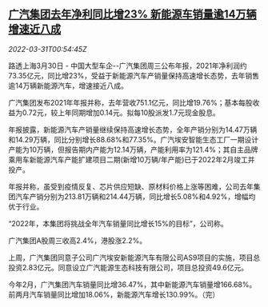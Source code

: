 <!--1648688463000-->
[广汽集团去年净利同比增23% 新能源车销量逾14万辆增速近八成](https://cn.reuters.com/article/guangzhou-automobil-profit-0330-wedn-idCNKCS2LS02G)
------

<div><i>2022-03-31T00:54:45Z</i></div><p>路透上海3月30日 - 中国大型车企--广汽集团周三公布年报，2021年净利润约73.35亿元，同比增23%，受益于新能源汽车产销量保持高速增长态势，去年销售逾14万辆新能源汽车，增速接近八成。 </p><p>广汽集团发布2021年年报并称，去年营收751.1亿元，同比增19.76%；基本每股收益为0.72元，较上年同期增加0.14元。拟每10股派发1.7元现金股息。</p><p>年报披露，新能源汽车产销量继续保持高速增长态势，全年产销分别为14.47万辆和14.29万辆，同比分别增长88.68%和77.35%。广汽埃安智能生态工厂一期设计产能为10万辆，但报告期内产能为12.14万辆，产能利用率为121.4%；其自主品牌乘用车新能源汽车产能扩建项目二期(新增10万辆/年产能)已于2022年2月竣工并投产。</p><p>年报并称，虽受到疫情反复、芯片供应短缺、原材料价格上涨等困难，公司去年集团汽车产销分别为213.81万辆和214.44万辆，同比增长5.08%和4.92%，增幅均优于行业。</p><p>“2022年，本集团将挑战全年汽车销量同比增长15%的目标”，公司称。</p><p>广汽集团A股周三收高2.4%，港股涨2.2%。</p><p>上周，广汽集团同意子公司广汽埃安新能源汽车有限公司AS9项目的实施，项目总投资2.83亿元。同意设立广汽能源生态科技有限公司，项目总投资49.6亿元。</p><p>今年2月，广汽集团汽车销量同比增36.47%，其中新能源汽车销量增166.68%。前两月汽车销量同比增加18.06%，新能源汽车增长130.99%。（完）</p>
